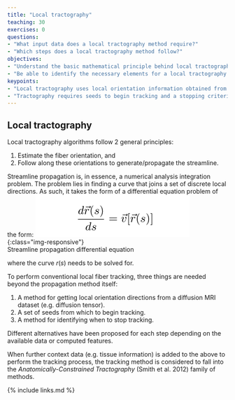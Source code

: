 ```yaml
---
title: "Local tractography"
teaching: 30
exercises: 0
questions:
- "What input data does a local tractography method require?"
- "Which steps does a local tractography method follow?"
objectives:
- "Understand the basic mathematical principle behind local tractography"
- "Be able to identify the necessary elements for a local tractography method"
keypoints:
- "Local tractography uses local orientation information obtained from diffusion MRI data"
- "Tractography requires seeds to begin tracking and a stopping criterion for termination"
---
```


## Local tractography

Local tractography algorithms follow 2 general principles:
1. Estimate the fiber orientation, and
1. Follow along these orientations to generate/propagate the streamline.

Streamline propagation is, in essence, a numerical analysis integration
problem. The problem lies in finding a curve that joins a set of discrete local
directions. As such, it takes the form of a differential equation problem of
the form:
![streamline_propagation_diff_equation](../fig/6/streamline_propagation_diff_equation.png){:class="img-responsive"} \
Streamline propagation differential equation

where the curve $r(s)$ needs to be solved for.

To perform conventional local fiber tracking, three things are needed beyond the
propagation method itself:
1. A method for getting local orientation directions from a diffusion MRI
  dataset (e.g. diffusion tensor).
1. A set of seeds from which to begin tracking.
1. A method for identifying when to stop tracking.

Different alternatives have been proposed for each step depending on the
available data or computed features.

When further context data (e.g. tissue information) is added to the above to
perform the tracking process, the tracking method is considered to fall into the
*Anatomically-Constrained Tractography* (Smith et al. 2012) family of methods.


{% include links.md %}
